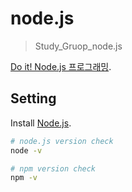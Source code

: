 # node.js

> Study_Gruop_node.js

[Do it! Node.js 프로그래밍](http://www.kyobobook.co.kr/product/detailViewKor.laf?ejkGb=KOR&mallGb=KOR&barcode=9791187370802&orderClick=LEA&Kc=).

## Setting

Install [Node.js](https://nodejs.org/en).

``` bash
# node.js version check
node -v

# npm version check
npm -v

